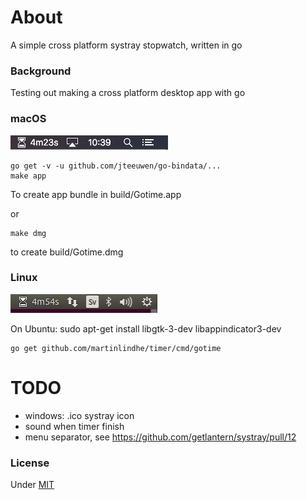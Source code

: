 # About

A simple cross platform systray stopwatch, written in go


### Background

Testing out making a cross platform desktop app with go


### macOS

![macOS](macos.png)

    go get -v -u github.com/jteeuwen/go-bindata/...
    make app

To create app bundle in build/Gotime.app

or

    make dmg

to create build/Gotime.dmg


### Linux

![Linux](linux.png)

On Ubuntu: sudo apt-get install libgtk-3-dev libappindicator3-dev

    go get github.com/martinlindhe/timer/cmd/gotime


# TODO
* windows: .ico systray icon
* sound when timer finish
* menu separator, see https://github.com/getlantern/systray/pull/12


### License

Under [MIT](LICENSE)
